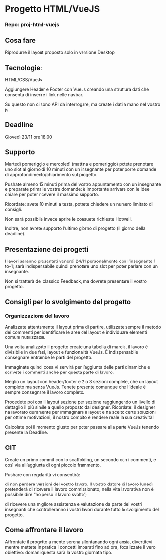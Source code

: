 # Progetto HTML/VueJS

### Repo: proj-html-vuejs

## Cosa fare

Riprodurre il layout proposto solo in versione Desktop

## Tecnologie:

HTML/CSS/VueJs

Aggiungere Header e Footer con VueJs creando una struttura dati che consenta di inserire i link nelle navbar. 

Su questo non ci sono API da interrogare, ma create i dati a mano nel vostro js.

## Deadline
Giovedì 23/11 ore 18.00

## Supporto

Martedì pomeriggio e mercoledì (mattina e pomeriggio) potete prenotare uno slot al giorno di 10 minuti con un insegnante per poter porre domande di approfondimento/chiarimento sul progetto.

Pushate almeno 15 minuti prima del vostro appuntamento con un insegnante e preparate prima le vostre domande: è importante arrivare con le idee chiare per poter ricevere il massimo supporto.

Ricordate: avete 10 minuti a testa, potrete chiedere un numero limitato di consigli.

Non sarà possibile invece aprire le consuete richieste Hotwell.

Inoltre, non avrete supporto l’ultimo giorno di progetto (il giorno della deadline).

## Presentazione dei progetti

I lavori saranno presentati venerdì 24/11 personalmente con l’insegnante 1-to-1; sarà indispensabile quindi prenotare uno slot per poter parlare con un insegnante.

Non si tratterà del classico Feedback, ma dovrete presentare il vostro progetto.

## Consigli per lo svolgimento del progetto

### Organizzazione del lavoro

Analizzate attentamente il layout prima di partire, utilizzate sempre il metodo dei commenti per identificare le aree del layout e individuare elementi comuni riutilizzabili.

Una volta analizzato il progetto create una tabella di marcia, il lavoro è divisibile in due fasi, layout e funzionalità VueJs. È indispensabile consegnare entrambe le parti del progetto.

Immaginate quindi cosa vi servirà per l’aggiunta delle parti dinamiche e scrivete i commenti anche per questa parte di lavoro.

Meglio un layout con header/footer e 2 o 3 sezioni complete, che un layout completo ma senza VueJs. Tenete presente comunque che l’ideale è sempre consegnare il lavoro completo.

Procedete poi con il layout sezione per sezione raggiungendo un livello di dettaglio il più simile a quello proposto dal designer. 
Ricordate: il designer ha lavorato duramente per immaginare il layout e ha scelto certe soluzioni per ottime motivazioni, il nostro compito è rendere reale la sua creatività!

Calcolate poi il momento giusto per poter passare alla parte VueJs tenendo presente la Deadline.

## GIT
Create un primo commit con lo scaffolding, un secondo con i commenti, e così via all’aggiunta di ogni piccolo frammento. 

Pushare con regolarità vi consentirà:

di non perdere versioni del vostro lavoro. Il vostro datore di lavoro lunedì pretenderà di ricevere il lavoro commissionato, nella vita lavorativa non è possibile dire “ho perso il lavoro svolto”;

di ricevere una migliore assistenza e valutazione da parte dei vostri insegnanti che controlleranno i vostri lavori durante tutto lo svolgimento del progetto.

## Come affrontare il lavoro

Affrontate il progetto a mente serena allontanando ogni ansia, divertitevi mentre mettete in pratica i concetti imparati fino ad ora, focalizzate il vero obiettivo: domani questa sarà la vostra giornata tipo.
